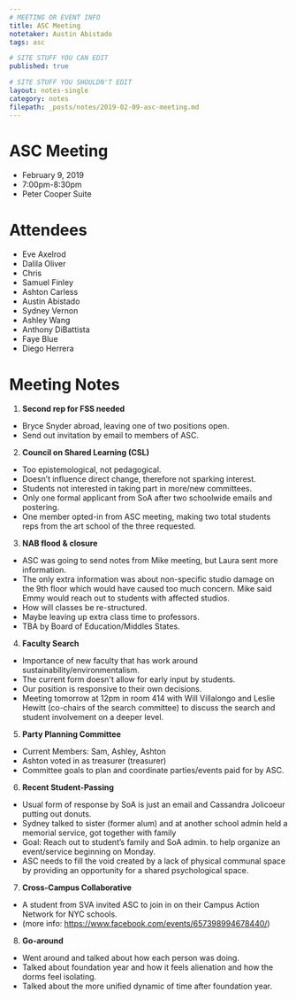 ```yaml
---
# MEETING OR EVENT INFO
title: ASC Meeting
notetaker: Austin Abistado
tags: asc

# SITE STUFF YOU CAN EDIT
published: true

# SITE STUFF YOU SHOULDN'T EDIT
layout: notes-single
category: notes
filepath: _posts/notes/2019-02-09-asc-meeting.md
---
```


# **ASC Meeting**

* February 9, 2019
* 7:00pm-8:30pm
* Peter Cooper Suite

# **Attendees**

* Eve Axelrod
* Dalila Oliver
* Chris 
* Samuel Finley
* Ashton Carless
* Austin Abistado
* Sydney Vernon
* Ashley Wang
* Anthony DiBattista
* Faye Blue
* Diego Herrera

# **Meeting Notes**

1. **Second rep for FSS needed**
* Bryce Snyder abroad, leaving one of two positions open.
* Send out invitation by email to members of ASC.
2. **Council on Shared Learning (CSL)**
* Too epistemological, not pedagogical.
* Doesn’t influence direct change, therefore not sparking interest.
* Students not interested in taking part in more/new committees.
* Only one formal applicant from SoA after two schoolwide emails and postering.
* One member opted-in from ASC meeting, making two total students reps from the art school of the three requested.
3. **NAB flood & closure**
* ASC was going to send notes from Mike meeting, but Laura sent more information.
* The only extra information was about non-specific studio damage on the 9th floor which would have caused too much concern. Mike said Emmy would reach out to students with affected studios.
* How will classes be re-structured.
* Maybe leaving up extra class time to professors.
* TBA by Board of Education/Middles States.
4. **Faculty Search**
* Importance of new faculty that has work around sustainability/environmentalism. 
* The current form doesn't allow for early input by students.
* Our position is responsive to their own decisions.
* Meeting tomorrow at 12pm in room 414  with Will Villalongo and Leslie Hewitt (co-chairs of the search committee) to discuss the search and student involvement on a deeper level.
5. **Party Planning Committee**
* Current Members: Sam, Ashley, Ashton
* Ashton voted in as treasurer (treasurer)
* Committee goals to plan and coordinate parties/events paid for by ASC.
6. **Recent Student-Passing**
* Usual form of response by SoA is just an email and Cassandra Jolicoeur putting out donuts.
* Sydney talked to sister (former alum) and at another school admin held a memorial service, got together with family
* Goal: Reach out to student’s family and SoA admin. to help organize an event/service beginning on Monday.
* ASC needs to fill the void created by a lack of physical communal space by providing an opportunity for a shared psychological space.
7. **Cross-Campus Collaborative**
* A student from SVA invited ASC to join in on their Campus Action Network for NYC schools.
* (more info: https://www.facebook.com/events/657398994678440/)
8. **Go-around**
* Went around and talked about how each person was doing.
* Talked about foundation year and how it feels alienation and how the dorms feel isolating.
* Talked about the more unified dynamic of time after foundation year.


